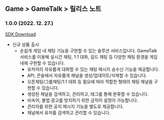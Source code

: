 ## Game > GameTalk > 릴리스 노트

### 1.0.0 (2022. 12. 27.)

[SDK Download](https://static.toastoven.net/toastcloud/sdk_download/gametalk/GameTalkSDK_Unity.zip)

* 신규 상품 출시
    * 손쉽게 게임 내 채팅 기능을 구현할 수 있는 솔루션 서비스입니다. GameTalk 서비스를 이용해 실시간 채팅, 1:1 대화, 길드 채팅 등 다양한 채팅 환경을 게임 내에 구현할 수 있습니다.
        * 유저끼리 자유롭게 대화할 수 있는 채팅 메시지 송수신 기능을 제공합니다.
        * API, 콘솔에서 자유롭게 채널을 생성/업데이트/삭제할 수 있습니다.
        * 오픈채팅/그룹채팅/1:1 대화 등 필요에 따라 적합한 형태의 채팅 채널을 구현할 수 있습니다.
        * 생성된 채널을 검색하고, 관리하고, 태그를 통해 분류할 수 있습니다.
        * 비속어, 불법 광고를 방지하기 위한 금칙어 설정이 가능합니다.
        * 관리자를 위한 공지 메시지 기능을 별도로 제공합니다.
        * 채널에서 유저를 검색하고 관리할 수 있습니다.